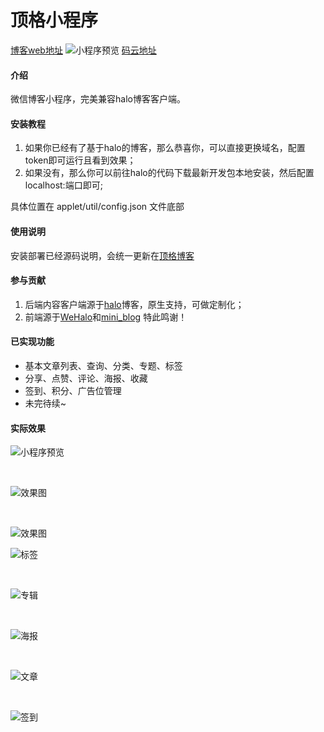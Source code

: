 # 顶格小程序

[博客web地址](https://www.dgjava.com)
![小程序预览](https://image.dgjava.com/xcx50_1586744365757.jpg-zjoin.image)
[码云地址](https://gitee.com/zjoin/dg_applet)

#### 介绍
微信博客小程序，完美兼容halo博客客户端。

#### 安装教程

1.  如果你已经有了基于halo的博客，那么恭喜你，可以直接更换域名，配置token即可运行且看到效果；
2.  如果没有，那么你可以前往halo的代码下载最新开发包本地安装，然后配置localhost:端口即可;

具体位置在 applet/util/config.json 文件底部

#### 使用说明

安装部署已经源码说明，会统一更新在[顶格博客](https://www.dgjava.com/categories/dgmini)

#### 参与贡献

1.  后端内容客户端源于[halo](https://halo.run/)博客，原生支持，可做定制化；
2.  前端源于[WeHalo](https://gitee.com/Aquan_LeRou/WeHalo)和[mini_blog](https://gitee.com/linyingnan/mini-blog?_from=gitee_search) 特此鸣谢！


#### 已实现功能

- 基本文章列表、查询、分类、专题、标签
- 分享、点赞、评论、海报、收藏
- 签到、积分、广告位管理
- 未完待续~


#### 实际效果


![小程序预览](https://image.dgjava.com/xcx50_1586744365757.jpg-zjoin.image)

<br>

![效果图](https://image.dgjava.com/image_1586973176379.png-zjoin.webp)

<br>


![效果图](https://image.dgjava.com/image_1586973253142.png-zjoin.webp)
<br>


![标签](https://image.dgjava.com/image_1586973507240.png-zjoin.webp)

<br>


![专辑](https://image.dgjava.com/image_1586973543122.png-zjoin.webp)

<br>


![海报](https://image.dgjava.com/image_1586973588157.png-zjoin.webp)

<br>


![文章](https://image.dgjava.com/image_1586973598744.png-zjoin.webp)

<br>


![签到](https://image.dgjava.com/image_1586973633052.png-zjoin.webp)
